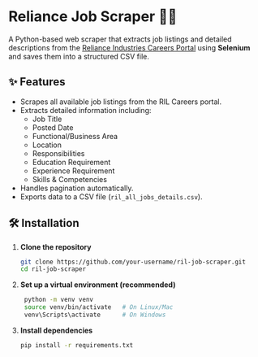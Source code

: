 # Reliance Job Scraper 🏢💼  

A Python-based web scraper that extracts job listings and detailed descriptions from the [Reliance Industries Careers Portal](https://careers.ril.com/rilcareers/frmJobSearch.aspx) using **Selenium** and saves them into a structured CSV file.  

## ✨ Features  
- Scrapes all available job listings from the RIL Careers portal.  
- Extracts detailed information including:  
  - Job Title  
  - Posted Date  
  - Functional/Business Area  
  - Location  
  - Responsibilities  
  - Education Requirement  
  - Experience Requirement  
  - Skills & Competencies  
- Handles pagination automatically.  
- Exports data to a CSV file (`ril_all_jobs_details.csv`).  

## 🛠️ Installation  

1. **Clone the repository**  
   ```bash
   git clone https://github.com/your-username/ril-job-scraper.git
   cd ril-job-scraper
   ```
   
2. **Set up a virtual environment (recommended)**
   ```bash
    python -m venv venv
    source venv/bin/activate   # On Linux/Mac
    venv\Scripts\activate      # On Windows
   ```
3. **Install dependencies**
   ```bash
   pip install -r requirements.txt
   ```
